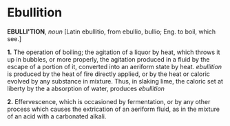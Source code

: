 # Ebullition

**EBULLI'TION**, _noun_ \[Latin ebullitio, from ebullio, bullio; Eng. to boil, which see.\]

**1.** The operation of boiling; the agitation of a liquor by heat, which throws it up in bubbles, or more properly, the agitation produced in a fluid by the escape of a portion of it, converted into an aeriform state by heat. _ebullition_ is produced by the heat of fire directly applied, or by the heat or caloric evolved by any substance in mixture. Thus, in slaking lime, the caloric set at liberty by the a absorption of water, produces _ebullition_

**2.** Effervescence, which is occasioned by fermentation, or by any other process which causes the extrication of an aeriform fluid, as in the mixture of an acid with a carbonated alkali.